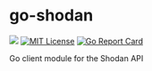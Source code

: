 # go-shodan

[![](https://godoc.org/github.com/tomsteele/go-shodan?status.svg)](http://godoc.org/github.com/tomsteele/go-shodan)
[![MIT License](https://img.shields.io/badge/license-MIT-blue.svg?style=flat)](LICENSE)
[![Go Report Card](https://goreportcard.com/badge/github.com/EgeBalci/go-shodan)](https://goreportcard.com/report/github.com/EgeBalci/go-shodan)

Go client module for the Shodan API
